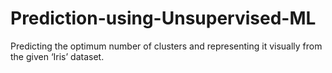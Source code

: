 # Prediction-using-Unsupervised-ML
Predicting the optimum number of clusters and representing it visually from the given ‘Iris’ dataset.

